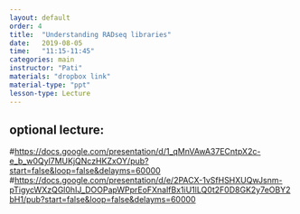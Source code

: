 ```yaml
---
layout: default
order: 4
title:  "Understanding RADseq libraries"
date:   2019-08-05
time:   "11:15-11:45"
categories: main
instructor: "Pati"
materials: "dropbox link"
material-type: "ppt"
lesson-type: Lecture
---
```


## optional lecture: 
#https://docs.google.com/presentation/d/1_qMnVAwA37ECntpX2c-e_b_w0Qyl7MUKjQNczHKZxOY/pub?start=false&loop=false&delayms=60000
#https://docs.google.com/presentation/d/e/2PACX-1vSfHSHXUQwJsnm-pTigycWXzQGl0hIJ_DOOPapWPprEoFXnalfBx1iU1lLQ0t2F0D8GK2y7eOBY2bH1/pub?start=false&loop=false&delayms=60000
